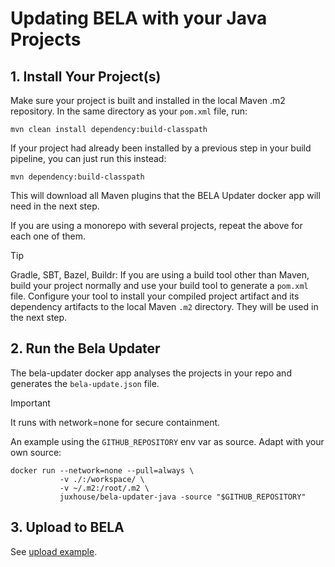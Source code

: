 # Updating BELA with your Java Projects

## 1. Install Your Project(s)

Make sure your project is built and installed in the local Maven .m2 repository. In the same directory as your `pom.xml` file, run:

`mvn clean install dependency:build-classpath`

If your project had already been installed by a previous step in your build pipeline, you can just run this instead:

`mvn dependency:build-classpath`

This will download all Maven plugins that the BELA Updater docker app will need in the next step.

If you are using a monorepo with several projects, repeat the above for each one of them.

> [!TIP]
> Gradle, SBT, Bazel, Buildr: If you are using a build tool other than Maven, build your project normally and use your build tool to generate a `pom.xml` file. Configure your tool to install your compiled project artifact and its dependency artifacts to the local Maven `.m2` directory. They will be used in the next step.

## 2. Run the Bela Updater

The bela-updater docker app analyses the projects in your repo and generates the `bela-update.json` file.

> [!IMPORTANT]
> It runs with network=none for secure containment.

An example using the `GITHUB_REPOSITORY` env var as source. Adapt with your own source:
```
docker run --network=none --pull=always \
           -v ./:/workspace/ \
           -v ~/.m2:/root/.m2 \
           juxhouse/bela-updater-java -source "$GITHUB_REPOSITORY"
```

## 3. Upload to BELA

See [upload example](/updaters/reference/upload-example.md).
